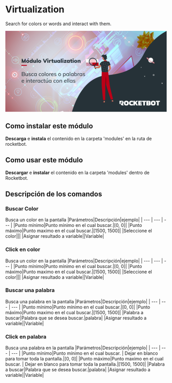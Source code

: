 



# Virtualization
  
Search for colors or words and interact with them.  
  
![banner](/docs/imgs/Banner_virtualization.png)
## Como instalar este módulo
  
__Descarga__ e __instala__ el contenido en la carpeta 'modules' en la ruta de rocketbot.  




## Como usar este módulo
__Descargar__ e __instalar__ el contenido en la carpeta 'modules' dentro de Rocketbot.



## Descripción de los comandos

### Buscar Color
  
Busca un color en la pantalla
|Parámetros|Descripción|ejemplo|
| --- | --- | --- |
|Punto mínimo|Punto mínimo en el cual buscar.|[0, 0]|
|Punto máximo|Punto maximo en el cual buscar.|[1500, 1500]|
|Seleccione el color|||
|Asignar resultado a variable||Variable|

### Click en color
  
Busca un color en la pantalla
|Parámetros|Descripción|ejemplo|
| --- | --- | --- |
|Punto mínimo|Punto mínimo en el cual buscar.|[0, 0]|
|Punto máximo|Punto maximo en el cual buscar.|[1500, 1500]|
|Seleccione el color|||
|Asignar resultado a variable||Variable|

### Buscar una palabra
  
Busca una palabra en la pantalla
|Parámetros|Descripción|ejemplo|
| --- | --- | --- |
|Punto mínimo|Punto mínimo en el cual buscar.|[0, 0]|
|Punto máximo|Punto maximo en el cual buscar.|[1500, 1500]|
|Palabra a buscar|Palabra que se desea buscar.|palabra|
|Asignar resultado a variable||Variable|

### Click en palabra
  
Busca una palabra en la pantalla
|Parámetros|Descripción|ejemplo|
| --- | --- | --- |
|Punto mínimo|Punto mínimo en el cual buscar. | Dejar en blanco para tomar toda la pantalla.|[0, 0]|
|Punto máximo|Punto maximo en el cual buscar. | Dejar en blanco para tomar toda la pantalla.|[1500, 1500]|
|Palabra a buscar|Palabra que se desea buscar.|palabra|
|Asignar resultado a variable||Variable|
